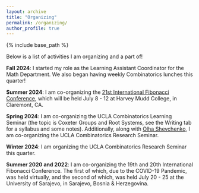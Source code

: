 ```yaml
---
layout: archive
title: "Organizing"
permalink: /organizing/
author_profile: true
---
```


{% include base_path %}

Below is a list of activities I am organizing and a part of!

**Fall 2024**: I started my role as the Learning Assistant Coordinator for the Math Department. We also began having weekly Combinatorics lunches this quarter!

**Summer 2024**: I am co-organizing the [21st International Fibonacci Conference](https://21stinternationalfibonacciconference.wordpress.com/), which will be held July 8 - 12 at Harvey Mudd College, in Claremont, CA.

**Spring 2024**: I am co-organizing the UCLA Combinatorics Learning Seminar (the topic is Coxeter Groups and Root Systems, see the Writing tab for a syllabus and some notes). Additionally, along with [Olha Shevchenko](https://sites.google.com/g.ucla.edu/shevchenko), I am co-organizing the UCLA Combinatorics Research Seminar.

**Winter 2024**: I am organizing the UCLA Combinatorics Research Seminar this quarter.

**Summer 2020 and 2022**: I am co-organizing the 19th and 20th International Fibonacci Conference. The first of which, due to the COVID-19 Pandemic, was held virtually, and the second of which, was held July 20 - 25 at the University of Sarajevo, in Sarajevo, Bosnia & Herzegovina.


